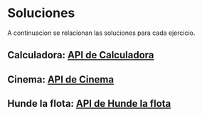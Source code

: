 # Soluciones

A continuacion se relacionan las soluciones para cada ejercicio.

## Calculadora: [**API de Calculadora**](./calculadora/README.md)

## Cinema: [**API de Cinema**](./cinema/README.md)

## Hunde la flota: [**API de Hunde la flota**](./hunde_la_flota/README.md)